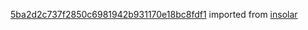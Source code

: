 [5ba2d2c737f2850c6981942b931170e18bc8fdf1](https://github.com/insolar/insolar/commit/5ba2d2c737f2850c6981942b931170e18bc8fdf1) imported from [insolar](https://github.com/insolar/insolar)
